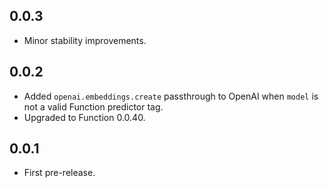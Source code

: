 ## 0.0.3
+ Minor stability improvements.

## 0.0.2
+ Added `openai.embeddings.create` passthrough to OpenAI when `model` is not a valid Function predictor tag.
+ Upgraded to Function 0.0.40.

## 0.0.1
+ First pre-release.